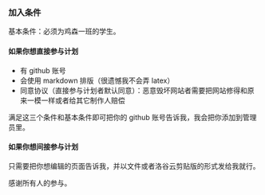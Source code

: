 ### 加入条件

基本条件：必须为鸡森一班的学生。

#### 如果你想直接参与计划

- 有 github 账号
- 会使用 markdown 排版（很遗憾我不会弄 latex）
- 同意协议（直接参与计划者默认同意）：恶意毁坏网站者需要把网站修得和原来一模一样或者给其它制作人赔偿

满足这三个条件和基本条件即可把你的 github 账号告诉我，我会把你添加到管理员里。

#### 如果你想间接参与计划

只需要把你想编辑的页面告诉我，并以文件或者洛谷云剪贴版的形式发给我就行。

感谢所有人的参与。